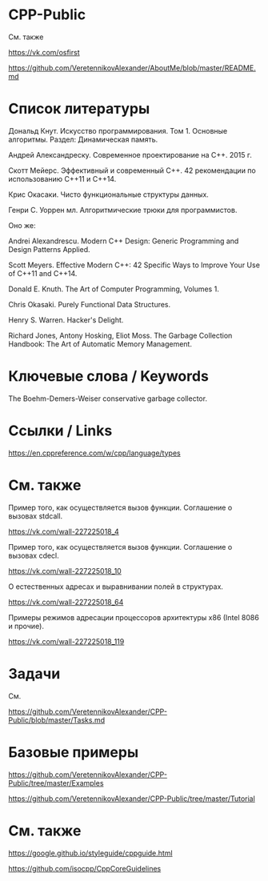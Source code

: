 ﻿# CPP-Public

См. также

https://vk.com/osfirst

https://github.com/VeretennikovAlexander/AboutMe/blob/master/README.md

# Список литературы

Дональд Кнут. Искусство программирования. Том 1. Основные алгоритмы. Раздел: Динамическая память.

Андрей Александреску. Современное проектирование на C++. 2015 г.

Скотт Мейерс. Эффективный и современный С++. 42 рекомендации по использованию C++11 и C++14.

Крис Окасаки. Чисто функциональные структуры данных.

Генри С. Уоррен мл. Алгоритмические трюки для программистов.

Оно же:

Andrei Alexandrescu. Modern C++ Design: Generic Programming and Design Patterns Applied.

Scott Meyers. Effective Modern C++: 42 Specific Ways to Improve Your Use of C++11 and C++14.

Donald E. Knuth. The Art of Computer Programming, Volumes 1.

Chris Okasaki. Purely Functional Data Structures. 

Henry S. Warren. Hacker's Delight.

Richard Jones, Antony Hosking, Eliot Moss. The Garbage Collection Handbook: The Art of Automatic Memory Management.

# Ключевые слова / Keywords

The Boehm-Demers-Weiser conservative garbage collector.

# Ссылки / Links

https://en.cppreference.com/w/cpp/language/types

# См. также

Пример того, как осуществляется вызов функции. Соглашение о вызовах stdcall.

https://vk.com/wall-227225018_4

Пример того, как осуществляется вызов функции. Соглашение о вызовах cdecl.

https://vk.com/wall-227225018_10

О естественных адресах и выравнивании полей в структурах.

https://vk.com/wall-227225018_64

Примеры режимов адресации процессоров архитектуры x86 (Intel 8086 и прочие).

https://vk.com/wall-227225018_119

# Задачи

См.

https://github.com/VeretennikovAlexander/CPP-Public/blob/master/Tasks.md

# Базовые примеры

https://github.com/VeretennikovAlexander/CPP-Public/tree/master/Examples

https://github.com/VeretennikovAlexander/CPP-Public/tree/master/Tutorial


# См. также

https://google.github.io/styleguide/cppguide.html

https://github.com/isocpp/CppCoreGuidelines

